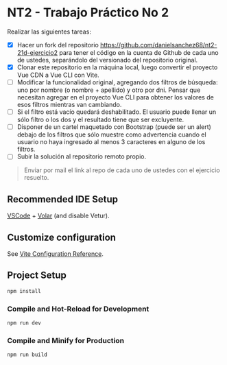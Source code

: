# NT2 - Trabajo Práctico No 2

Realizar las siguientes tareas:
* [x] Hacer un fork del repositorio https://github.com/danielsanchez68/nt2-21d-ejercicio2 para
tener el código en la cuenta de Github de cada uno de ustedes, separándolo del versionado
del repositorio original.
* [x] Clonar este repositorio en la máquina local, luego convertir el proyecto Vue CDN a Vue
CLI con Vite.
* [ ] Modificar la funcionalidad original, agregando dos filtros de búsqueda: uno por nombre (o
nombre + apellido) y otro por dni. Pensar que necesitan agregar en el proyecto Vue CLI
para obtener los valores de esos filtros mientras van cambiando.
* [ ] Si el filtro está vacío quedará deshabilitado. El usuario puede llenar un sólo filtro o los dos y
el resultado tiene que ser excluyente.
* [ ] Disponer de un cartel maquetado con Bootstrap (puede ser un alert) debajo de los filtros que
sólo muestre como advertencia cuando el usuario no haya ingresado al menos 3 caracteres
en alguno de los filtros.
* [ ] Subir la solución al repositorio remoto propio.

> Enviar por mail el link al repo de cada uno de ustedes con el ejercicio resuelto.

## Recommended IDE Setup

[VSCode](https://code.visualstudio.com/) + [Volar](https://marketplace.visualstudio.com/items?itemName=Vue.volar) (and disable Vetur).

## Customize configuration

See [Vite Configuration Reference](https://vite.dev/config/).

## Project Setup

```sh
npm install
```

### Compile and Hot-Reload for Development

```sh
npm run dev
```

### Compile and Minify for Production

```sh
npm run build
```
